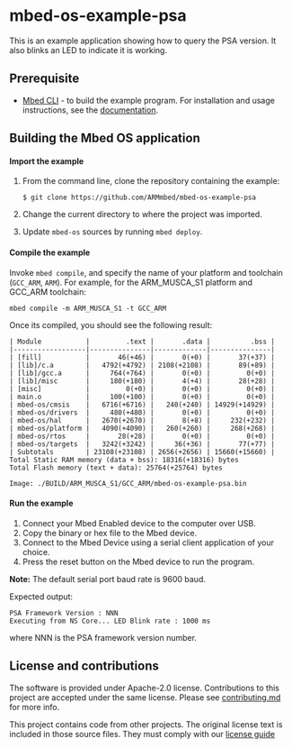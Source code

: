 # mbed-os-example-psa

This is an example application showing how to query the PSA version. It also blinks an LED to indicate it is working.

## Prerequisite

* [Mbed CLI](https://github.com/ARMmbed/mbed-cli) - to build the example program. For installation and usage instructions, see the [documentation](https://os.mbed.com/docs/mbed-os/latest/build-tools/mbed-cli.html).

## Building the Mbed OS application

#### Import the example

1. From the command line, clone the repository containing the example:
    ```
    $ git clone https://github.com/ARMmbed/mbed-os-example-psa
    ```

1. Change the current directory to where the project was imported.

1. Update `mbed-os` sources by running `mbed deploy`.

#### Compile the example

Invoke `mbed compile`, and specify the name of your platform and toolchain (`GCC_ARM`, `ARM`). For example, for the ARM_MUSCA_S1 platform and GCC_ARM toolchain:

```
mbed compile -m ARM_MUSCA_S1 -t GCC_ARM
```
Once its compiled, you should see the following result:
```
| Module           |         .text |       .data |          .bss |
|------------------|---------------|-------------|---------------|
| [fill]           |       46(+46) |       0(+0) |       37(+37) |
| [lib]/c.a        |   4792(+4792) | 2108(+2108) |       89(+89) |
| [lib]/gcc.a      |     764(+764) |       0(+0) |         0(+0) |
| [lib]/misc       |     180(+180) |       4(+4) |       28(+28) |
| [misc]           |         0(+0) |       0(+0) |         0(+0) |
| main.o           |     100(+100) |       0(+0) |         0(+0) |
| mbed-os/cmsis    |   6716(+6716) |   240(+240) | 14929(+14929) |
| mbed-os/drivers  |     480(+480) |       0(+0) |         0(+0) |
| mbed-os/hal      |   2670(+2670) |       8(+8) |     232(+232) |
| mbed-os/platform |   4090(+4090) |   260(+260) |     268(+268) |
| mbed-os/rtos     |       28(+28) |       0(+0) |         0(+0) |
| mbed-os/targets  |   3242(+3242) |     36(+36) |       77(+77) |
| Subtotals        | 23108(+23108) | 2656(+2656) | 15660(+15660) |
Total Static RAM memory (data + bss): 18316(+18316) bytes
Total Flash memory (text + data): 25764(+25764) bytes

Image: ./BUILD/ARM_MUSCA_S1/GCC_ARM/mbed-os-example-psa.bin
```
#### Run the example

1. Connect your Mbed Enabled device to the computer over USB.
1. Copy the binary or hex file to the Mbed device.
1. Connect to the Mbed Device using a serial client application of your choice.
1. Press the reset button on the Mbed device to run the program.

**Note:** The default serial port baud rate is 9600 baud.

Expected output:
```
PSA Framework Version : NNN
Executing from NS Core... LED Blink rate : 1000 ms
```

where NNN is the PSA framework version number.

## License and contributions

The software is provided under Apache-2.0 license. Contributions to this project are accepted under the same license. Please see [contributing.md](./CONTRIBUTING.md) for more info.

This project contains code from other projects. The original license text is included in those source files. They must comply with our [license guide](https://os.mbed.com/docs/mbed-os/v6.2/contributing/license.html)
